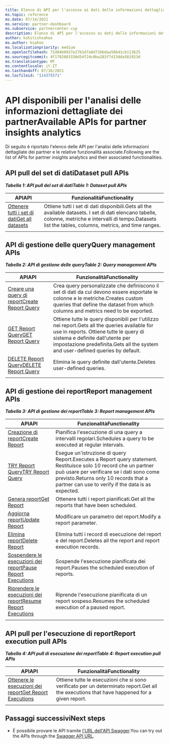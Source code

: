 ```yaml
---
title: Elenco di API per l'accesso ai dati delle informazioni dettagliate dei partner
ms.topic: reference
ms.date: 07/14/2021
ms.service: partner-dashboard
ms.subservice: partnercenter-csp
description: Elenco di API per l'accesso ai dati delle informazioni dettagliate dei partner.
author: kshitishsahoo
ms.author: ksahoo
ms.localizationpriority: medium
ms.openlocfilehash: 71d04b6927e27b1d7a8d72bbdaa56b41cb113625
ms.sourcegitcommit: 4f1702683336d54f24c0ba283f7d13dda581923d
ms.translationtype: MT
ms.contentlocale: it-IT
ms.lasthandoff: 07/16/2021
ms.locfileid: "114375571"
---
```

# <a name="available-apis-for-partner-insights-analytics"></a><span data-ttu-id="bde7b-103">API disponibili per l'analisi delle informazioni dettagliate dei partner</span><span class="sxs-lookup"><span data-stu-id="bde7b-103">Available APIs for partner insights analytics</span></span>

<span data-ttu-id="bde7b-104">Di seguito è riportato l'elenco delle API per l'analisi delle informazioni dettagliate dei partner e le relative funzionalità associate.</span><span class="sxs-lookup"><span data-stu-id="bde7b-104">Following are the list of APIs for partner insights analytics and their associated functionalities.</span></span>

## <a name="dataset-pull-apis"></a><span data-ttu-id="bde7b-105">API pull del set di dati</span><span class="sxs-lookup"><span data-stu-id="bde7b-105">Dataset pull APIs</span></span>

<span data-ttu-id="bde7b-106">***Tabella 1: API pull del set di dati***</span><span class="sxs-lookup"><span data-stu-id="bde7b-106">***Table 1: Dataset pull APIs***</span></span>

| <span data-ttu-id="bde7b-107">**API**</span><span class="sxs-lookup"><span data-stu-id="bde7b-107">**API**</span></span> | <span data-ttu-id="bde7b-108">**Funzionalità**</span><span class="sxs-lookup"><span data-stu-id="bde7b-108">**Functionality**</span></span> |
| --- | --- |
| [<span data-ttu-id="bde7b-109">Ottenere tutti i set di dati</span><span class="sxs-lookup"><span data-stu-id="bde7b-109">Get all datasets</span></span>](insights-programmatic-analytics-api-get-dataset.md) | <span data-ttu-id="bde7b-110">Ottiene tutti i set di dati disponibili.</span><span class="sxs-lookup"><span data-stu-id="bde7b-110">Gets all the available datasets.</span></span> <span data-ttu-id="bde7b-111">I set di dati elencano tabelle, colonne, metriche e intervalli di tempo.</span><span class="sxs-lookup"><span data-stu-id="bde7b-111">Datasets list the tables, columns, metrics, and time ranges.</span></span> |
|||

## <a name="query-management-apis"></a><span data-ttu-id="bde7b-112">API di gestione delle query</span><span class="sxs-lookup"><span data-stu-id="bde7b-112">Query management APIs</span></span>

<span data-ttu-id="bde7b-113">***Tabella 2: API di gestione delle query***</span><span class="sxs-lookup"><span data-stu-id="bde7b-113">***Table 2: Query management APIs***</span></span>

| <span data-ttu-id="bde7b-114">**API**</span><span class="sxs-lookup"><span data-stu-id="bde7b-114">**API**</span></span> | <span data-ttu-id="bde7b-115">**Funzionalità**</span><span class="sxs-lookup"><span data-stu-id="bde7b-115">**Functionality**</span></span> |
| --- | --- |
| [<span data-ttu-id="bde7b-116">Creare una query di report</span><span class="sxs-lookup"><span data-stu-id="bde7b-116">Create Report Query</span></span>](insights-programmatic-access-paradigm.md#create-report-query-api) | <span data-ttu-id="bde7b-117">Crea query personalizzate che definiscono il set di dati da cui devono essere esportate le colonne e le metriche.</span><span class="sxs-lookup"><span data-stu-id="bde7b-117">Creates custom queries that define the dataset from which columns and metrics need to be exported.</span></span> |
| [<span data-ttu-id="bde7b-118">GET Report Query</span><span class="sxs-lookup"><span data-stu-id="bde7b-118">GET Report Query</span></span>](insights-programmatic-analytics-api-get-report-queries.md) | <span data-ttu-id="bde7b-119">Ottiene tutte le query disponibili per l'utilizzo nei report.</span><span class="sxs-lookup"><span data-stu-id="bde7b-119">Gets all the queries available for use in reports.</span></span> <span data-ttu-id="bde7b-120">Ottiene tutte le query di sistema e definite dall'utente per impostazione predefinita.</span><span class="sxs-lookup"><span data-stu-id="bde7b-120">Gets all the system and user-defined queries by default.</span></span> |
| [<span data-ttu-id="bde7b-121">DELETE Report Query</span><span class="sxs-lookup"><span data-stu-id="bde7b-121">DELETE Report Query</span></span>](insights-programmatic-analytics-api-delete-report-queries.md) | <span data-ttu-id="bde7b-122">Elimina le query definite dall'utente.</span><span class="sxs-lookup"><span data-stu-id="bde7b-122">Deletes user-defined queries.</span></span> |
|||

## <a name="report-management-apis"></a><span data-ttu-id="bde7b-123">API di gestione dei report</span><span class="sxs-lookup"><span data-stu-id="bde7b-123">Report management APIs</span></span>

<span data-ttu-id="bde7b-124">***Tabella 3: API di gestione dei report***</span><span class="sxs-lookup"><span data-stu-id="bde7b-124">***Table 3: Report management APIs***</span></span>

| <span data-ttu-id="bde7b-125">**API**</span><span class="sxs-lookup"><span data-stu-id="bde7b-125">**API**</span></span> | <span data-ttu-id="bde7b-126">**Funzionalità**</span><span class="sxs-lookup"><span data-stu-id="bde7b-126">**Functionality**</span></span> |
| --- | --- |
| [<span data-ttu-id="bde7b-127">Creazione di report</span><span class="sxs-lookup"><span data-stu-id="bde7b-127">Create Report</span></span>](insights-programmatic-access-paradigm.md#create-report-api) | <span data-ttu-id="bde7b-128">Pianifica l'esecuzione di una query a intervalli regolari.</span><span class="sxs-lookup"><span data-stu-id="bde7b-128">Schedules a query to be executed at regular intervals.</span></span> |
| [<span data-ttu-id="bde7b-129">TRY Report Query</span><span class="sxs-lookup"><span data-stu-id="bde7b-129">TRY Report Query</span></span>](insights-programmatic-analytics-api-try-report-queries.md) | <span data-ttu-id="bde7b-130">Esegue un'istruzione di query Report.</span><span class="sxs-lookup"><span data-stu-id="bde7b-130">Executes a Report query statement.</span></span> <span data-ttu-id="bde7b-131">Restituisce solo 10 record che un partner può usare per verificare se i dati sono come previsto.</span><span class="sxs-lookup"><span data-stu-id="bde7b-131">Returns only 10 records that a partner can use to verify if the data is as expected.</span></span> |
| [<span data-ttu-id="bde7b-132">Genera report</span><span class="sxs-lookup"><span data-stu-id="bde7b-132">Get Report</span></span>](insights-programmatic-analytics-api-get-report.md) | <span data-ttu-id="bde7b-133">Ottenere tutti i report pianificati.</span><span class="sxs-lookup"><span data-stu-id="bde7b-133">Get all the reports that have been scheduled.</span></span> |
| [<span data-ttu-id="bde7b-134">Aggiorna report</span><span class="sxs-lookup"><span data-stu-id="bde7b-134">Update Report</span></span>](insights-programmatic-analytics-api-update-report.md) | <span data-ttu-id="bde7b-135">Modificare un parametro del report.</span><span class="sxs-lookup"><span data-stu-id="bde7b-135">Modify a report parameter.</span></span> |
| [<span data-ttu-id="bde7b-136">Elimina report</span><span class="sxs-lookup"><span data-stu-id="bde7b-136">Delete Report</span></span>](insights-programmatic-analytics-api-delete-report.md) | <span data-ttu-id="bde7b-137">Elimina tutti i record di esecuzione del report e del report.</span><span class="sxs-lookup"><span data-stu-id="bde7b-137">Deletes all the report and report execution records.</span></span> |
| [<span data-ttu-id="bde7b-138">Sospendere le esecuzioni dei report</span><span class="sxs-lookup"><span data-stu-id="bde7b-138">Pause Report Executions</span></span>](insights-programmatic-analytics-api-pause-report-executions.md) | <span data-ttu-id="bde7b-139">Sospende l'esecuzione pianificata dei report.</span><span class="sxs-lookup"><span data-stu-id="bde7b-139">Pauses the scheduled execution of reports.</span></span> |
| [<span data-ttu-id="bde7b-140">Riprendere le esecuzioni dei report</span><span class="sxs-lookup"><span data-stu-id="bde7b-140">Resume Report Executions</span></span>](insights-programmatic-analytics-api-resume-report-executions.md) | <span data-ttu-id="bde7b-141">Riprende l'esecuzione pianificata di un report sospeso.</span><span class="sxs-lookup"><span data-stu-id="bde7b-141">Resumes the scheduled execution of a paused report.</span></span> |
|||

## <a name="report-execution-pull-apis"></a><span data-ttu-id="bde7b-142">API pull per l'esecuzione di report</span><span class="sxs-lookup"><span data-stu-id="bde7b-142">Report execution pull APIs</span></span>

<span data-ttu-id="bde7b-143">***Tabella 4: API pull di esecuzione dei report***</span><span class="sxs-lookup"><span data-stu-id="bde7b-143">***Table 4: Report execution pull APIs***</span></span>

| <span data-ttu-id="bde7b-144">**API**</span><span class="sxs-lookup"><span data-stu-id="bde7b-144">**API**</span></span> | <span data-ttu-id="bde7b-145">**Funzionalità**</span><span class="sxs-lookup"><span data-stu-id="bde7b-145">**Functionality**</span></span> |
| --- | --- |
| [<span data-ttu-id="bde7b-146">Ottenere le esecuzioni dei report</span><span class="sxs-lookup"><span data-stu-id="bde7b-146">Get Report Executions</span></span>](insights-programmatic-access-paradigm.md#get-report-execution-api) | <span data-ttu-id="bde7b-147">Ottiene tutte le esecuzioni che si sono verificato per un determinato report.</span><span class="sxs-lookup"><span data-stu-id="bde7b-147">Get all the executions that have happened for a given report.</span></span> |
|||

## <a name="next-steps"></a><span data-ttu-id="bde7b-148">Passaggi successivi</span><span class="sxs-lookup"><span data-stu-id="bde7b-148">Next steps</span></span>

- <span data-ttu-id="bde7b-149">È possibile provare le API tramite [l'URL dell'API Swagger](https://api.partnercenter.microsoft.com/insights/v1/mpn/swagger/index.html).</span><span class="sxs-lookup"><span data-stu-id="bde7b-149">You can try out the APIs through the [Swagger API URL](https://api.partnercenter.microsoft.com/insights/v1/mpn/swagger/index.html).</span></span>